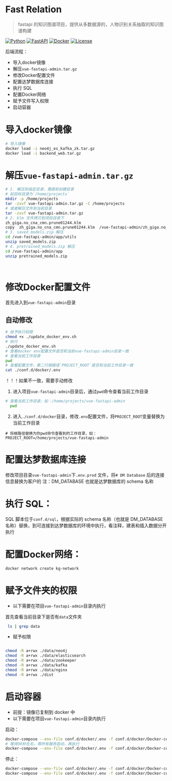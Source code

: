 # Fast Relation



> fastapi 的知识图谱项目，提供从多数据源的，人物识别关系抽取的知识图谱构建



<p>
  <a href="https://www.python.org/"><img alt="Python" src="https://img.shields.io/badge/Python-3.10%2B-3776AB?logo=python&logoColor=white"></a>
  <a href="https://fastapi.tiangolo.com/"><img alt="FastAPI" src="https://img.shields.io/badge/FastAPI-Latest-009485?logo=fastapi&logoColor=white"></a>
  <a href="https://www.docker.com/"><img alt="Docker" src="https://img.shields.io/badge/Docker-Required-2496ED?logo=docker&logoColor=white"></a>
  <a href="LICENSE"><img alt="License" src="https://img.shields.io/badge/License-MIT-black"></a>
</p>



后端流程：
- 导入docker镜像
- 解压`vue-fastapi-admin.tar.gz`
- 修改Docker配置文件
- 配置达梦数据库连接
- 执行 SQL
- 配置Docker网络
- 赋予文件写入权限
- 启动容器


# 导入docker镜像

```bash
# 导入镜像
docker load -i neo4j_es_kafka_zk.tar.gz
docker load -i backend_web.tar.gz
```

# 解压`vue-fastapi-admin.tar.gz`

```bash
# 1. 解压到指定目录，需提前创建目录
# 如目标目录为`/home/projects`
mkdir -p /home/projects
tar -zxvf vue-fastapi-admin.tar.gz -C /home/projects
# 或者解压文件到当前目录
tar -zxvf vue-fastapi-admin.tar.gz
# 2. klm 文件拷贝到项目目录下
zh_giga.no_cna_cmn.prune01244.klm 
copy  zh_giga.no_cna_cmn.prune01244.klm  /vue-fastapi-admin/zh_giga.no_cna_cmn.prune01244.klm
# 3. saved_models.zip 解压
cd /vue-fastapi-admin/app/utils
unzip saved_models.zip
# 4. pretrained_models.zip 解压
cd /vue-fastapi-admin/app
unzip pretrained_models.zip




```

# 修改Docker配置文件

首先进入到`vue-fastapi-admin`目录

## 自动修改

```bash
# 给予执行权限
chmod +x ./update_docker_env.sh
# 执行
./update_docker_env.sh
# 查看docker env配置文件是否和当前vue-fastapi-admin目录一致
# 查看当前工作目录
pwd
# 查看配置文件，第二行根路径`PROJECT_ROOT`是否和当前工作目录一致
cat ./conf.d/docker/.env
```

！！！如果不一致，需要手动修改

1. 进入项目`vue-fastapi-admin`目录后，通过`pwd`命令查看当前工作目录
```bash
# 查看当前工作目录，如：/home/projects/vue-fastapi-admin
  pwd
```
2. 进入`./conf.d/docker`目录，修改`.env`配置文件，将`PROJECT_ROOT`变量替换为当前工作目录
```text
# 将根路径替换为你pwd命令查看到的工作目录，如：
PROJECT_ROOT=/home/projects/vue-fastapi-admin
```

# 配置达梦数据库连接

修改项目目录`vue-fastapi-admin`下`.env.prod` 文件，将`# DM Database` 后的连接信息替换为客户的
注：DM_DATABASE 也就是达梦数据库的 schema 名称


# 执行 SQL：

SQL 脚本位于`conf.d/sql`，根据实际的 schema 名称（也就是 DM_DATABASE 名称）替换，到可连接到达梦数据库的环境中执行，看注释，建表和插入数据分开执行


# 配置Docker网络：

```bash
docker network create kg-network
```


# 赋予文件夹的权限

- 以下需要在项目`vue-fastapi-admin`目录内执行

首先查看当前目录下是否有`data`文件夹

```bash
 ls | grep data
```

- 赋予权限

```bash

chmod -R a+rwx ./data/neo4j
chmod -R a+rwx ./data/elasticsearch
chmod -R a+rwx ./data/zookeeper
chmod -R a+rwx ./data/kafka
chmod -R a+rwx ./data/nginx
chmod -R a+rwx ./dist

```

# 启动容器

- 前提：镜像已复制到 docker 中
- 以下需要在项目`vue-fastapi-admin`目录内执行

启动：

```bash
docker-compose --env-file conf.d/docker/.env -f conf.d/docker/Docker-compose.yml up -d
# 等待30秒左右，等所有服务启动，再执行
docker-compose --env-file conf.d/docker/.env -f conf.d/docker/Docker-compose-kg.yml up -d
```

停止：

```bash
docker-compose --env-file conf.d/docker/.env -f conf.d/docker/Docker-compose.yml down
docker-compose --env-file conf.d/docker/.env -f conf.d/docker/Docker-compose-kg.yml down
```

